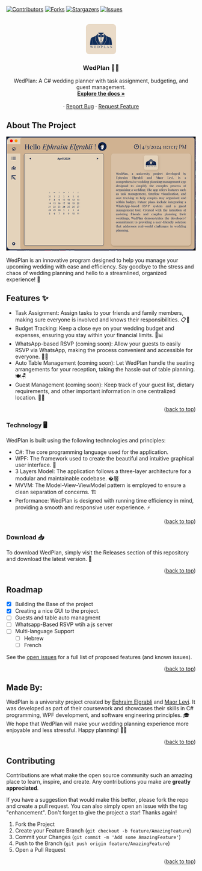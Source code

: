 <a name="readme-top"></a>
[![Contributors][contributors-shield]][contributors-url]
[![Forks][forks-shield]][forks-url]
[![Stargazers][stars-shield]][stars-url]
[![Issues][issues-shield]][issues-url]

<br />
<div align="center">
  <a href="https://github.com/EphraimElgrabli/dotNet5784_1981_1074">
    <img src="Icon.png" alt="Logo" width="80" height="80">
  </a>

  <h3 align="center">WedPlan 👰🤵</h3>

  <p align="center">
    WedPlan: A C# wedding planner with task assignment, budgeting, and guest management. 
    <br />
    <a href="https://github.com/EphraimElgrabli/dotNet5784_1981_1074"><strong>Explore the docs »</strong></a>
    <br />
    <br />
    ·
    <a href="https://github.com/EphraimElgrabli/dotNet5784_1981_1074/issues/new?labels=bug&template=bug-report---.md">Report Bug</a>
    ·
    <a href="https://github.com/EphraimElgrabli/dotNet5784_1981_1074/issues/new?labels=enhancement&template=feature-request---.md">Request Feature</a>
  </p>
</div>


<!-- ABOUT THE PROJECT -->
## About The Project

[![Product Name Screen Shot][product-screenshot]](https://example.com)

WedPlan is an innovative program designed to help you manage your upcoming wedding with ease and efficiency. Say goodbye to the stress and chaos of wedding planning and hello to a streamlined, organized experience! 🎉

## Features ✨
* Task Assignment: Assign tasks to your friends and family members, making sure everyone is involved and knows their responsibilities. 📋👥
* Budget Tracking: Keep a close eye on your wedding budget and expenses, ensuring you stay within your financial limits. 💸📊
* WhatsApp-based RSVP (coming soon): Allow your guests to easily RSVP via WhatsApp, making the process convenient and accessible for everyone. 📱✅
* Auto Table Management (coming soon): Let WedPlan handle the seating arrangements for your reception, taking the hassle out of table planning. 🍽️🪑
* Guest Management (coming soon): Keep track of your guest list, dietary requirements, and other important information in one centralized location. 👥📝

<p align="right">(<a href="#readme-top">back to top</a>)</p>



### Technology 🖥️

WedPlan is built using the following technologies and principles:

* C#: The core programming language used for the application.
* WPF: The framework used to create the beautiful and intuitive graphical user interface. 🎨
* 3 Layers Model: The application follows a three-layer architecture for a modular and maintainable codebase. �層
* MVVM: The Model-View-ViewModel pattern is employed to ensure a clean separation of concerns. 🏗️
* Performance: WedPlan is designed with running time efficiency in mind, providing a smooth and responsive user experience. ⚡

<p align="right">(<a href="#readme-top">back to top</a>)</p>


### Download 📥

To download WedPlan, simply visit the Releases section of this repository and download the latest version. 🎁

<p align="right">(<a href="#readme-top">back to top</a>)</p>


<!-- ROADMAP -->
## Roadmap

- [x] Building the Base of the project
- [x] Creating a nice GUI to the project.
- [ ] Guests and table auto managment
- [ ] Whatsapp-Based RSVP wtih a js server
- [ ] Multi-language Support
    - [ ] Hebrew
    - [ ] French

See the [open issues](https://github.com/EphraimElgrabli/dotNet5784_1981_1074/issues) for a full list of proposed features (and known issues).

<p align="right">(<a href="#readme-top">back to top</a>)</p>


## Made By:
WedPlan is a university project created by [Ephraim Elgrabli](https://www.linkedin.com/in/ephraim-g-elgrabli-43810422a/) and [Maor Levi](https://www.linkedin.com/in/מאור-לוי-198988275/). It was developed as part of their coursework and showcases their skills in C# programming, WPF development, and software engineering principles. 🎓
We hope that WedPlan will make your wedding planning experience more enjoyable and less stressful. Happy planning! 🥂✨

<p align="right">(<a href="#readme-top">back to top</a>)</p>

<!-- CONTRIBUTING -->
## Contributing

Contributions are what make the open source community such an amazing place to learn, inspire, and create. Any contributions you make are **greatly appreciated**.

If you have a suggestion that would make this better, please fork the repo and create a pull request. You can also simply open an issue with the tag "enhancement".
Don't forget to give the project a star! Thanks again!

1. Fork the Project
2. Create your Feature Branch (`git checkout -b feature/AmazingFeature`)
3. Commit your Changes (`git commit -m 'Add some AmazingFeature'`)
4. Push to the Branch (`git push origin feature/AmazingFeature`)
5. Open a Pull Request

<p align="right">(<a href="#readme-top">back to top</a>)</p>



<!-- MARKDOWN LINKS & IMAGES -->
<!-- https://www.markdownguide.org/basic-syntax/#reference-style-links -->
[contributors-shield]: https://img.shields.io/github/contributors/EphraimElgrabli/dotNet5784_1981_1074.svg?style=for-the-badge
[contributors-url]: https://github.com/EphraimElgrabli/dotNet5784_1981_1074/graphs/contributors
[forks-shield]: https://img.shields.io/github/forks/EphraimElgrabli/dotNet5784_1981_1074.svg?style=for-the-badge
[forks-url]: https://github.com/EphraimElgrabli/dotNet5784_1981_1074/network/members
[stars-shield]: https://img.shields.io/github/stars/EphraimElgrabli/dotNet5784_1981_1074.svg?style=for-the-badge
[stars-url]: https://github.com/EphraimElgrabli/dotNet5784_1981_1074/stargazers
[issues-shield]: https://img.shields.io/github/issues/EphraimElgrabli/dotNet5784_1981_1074.svg?style=for-the-badge
[issues-url]: https://github.com/EphraimElgrabli/dotNet5784_1981_1074/issues
[linkedin-shield]: https://img.shields.io/badge/-LinkedIn-black.svg?style=for-the-badge&logo=linkedin&colorB=555
[product-screenshot]: Screenshot.png
